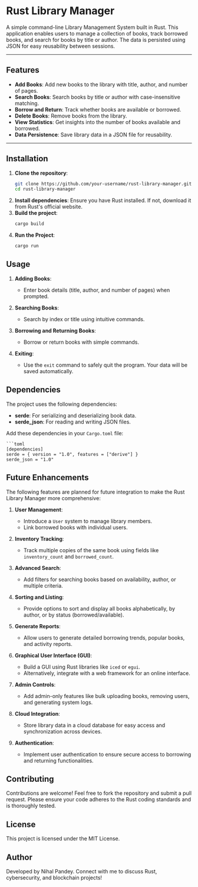 # **Rust Library Manager**

A simple command-line Library Management System built in Rust. This application enables users to manage a collection of books, track borrowed books, and search for books by title or author. The data is persisted using JSON for easy reusability between sessions.

---

## **Features**
- **Add Books**: Add new books to the library with title, author, and number of pages.
- **Search Books**: Search books by title or author with case-insensitive matching.
- **Borrow and Return**: Track whether books are available or borrowed.
- **Delete Books**: Remove books from the library.
- **View Statistics**: Get insights into the number of books available and borrowed.
- **Data Persistence**: Save library data in a JSON file for reusability.

---

## **Installation**

1. **Clone the repository**:
   ```bash
   git clone https://github.com/your-username/rust-library-manager.git
   cd rust-library-manager
2. **Install dependencies**:
Ensure you have Rust installed. If not, download it from Rust's official website.
3. **Build the project**:
   ```bash
   cargo build
4. **Run the Project**:
   ```bash
   cargo run
## **Usage**

1. **Adding Books**:
   - Enter book details (title, author, and number of pages) when prompted.

2. **Searching Books**:
   - Search by index or title using intuitive commands.

3. **Borrowing and Returning Books**:
   - Borrow or return books with simple commands.

4. **Exiting**:
   - Use the `exit` command to safely quit the program. Your data will be saved automatically.
## **Dependencies**

The project uses the following dependencies:

- **serde**: For serializing and deserializing book data.
- **serde_json**: For reading and writing JSON files.

Add these dependencies in your `Cargo.toml` file:

    ```toml
    [dependencies]
    serde = { version = "1.0", features = ["derive"] }
    serde_json = "1.0"

## **Future Enhancements**

The following features are planned for future integration to make the Rust Library Manager more comprehensive:

1. **User Management**:
   - Introduce a `User` system to manage library members.
   - Link borrowed books with individual users.

2. **Inventory Tracking**:
   - Track multiple copies of the same book using fields like `inventory_count` and `borrowed_count`.

3. **Advanced Search**:
   - Add filters for searching books based on availability, author, or multiple criteria.

4. **Sorting and Listing**:
   - Provide options to sort and display all books alphabetically, by author, or by status (borrowed/available).

5. **Generate Reports**:
   - Allow users to generate detailed borrowing trends, popular books, and activity reports.

6. **Graphical User Interface (GUI)**:
   - Build a GUI using Rust libraries like `iced` or `egui`.
   - Alternatively, integrate with a web framework for an online interface.

7. **Admin Controls**:
   - Add admin-only features like bulk uploading books, removing users, and generating system logs.

8. **Cloud Integration**:
   - Store library data in a cloud database for easy access and synchronization across devices.

9. **Authentication**:
   - Implement user authentication to ensure secure access to borrowing and returning functionalities.

## **Contributing**
Contributions are welcome! Feel free to fork the repository and submit a pull request. Please ensure your code adheres to the Rust coding standards and is thoroughly tested.

## **License**
This project is licensed under the MIT License.

## **Author**
Developed by Nihal Pandey. Connect with me to discuss Rust, cybersecurity, and blockchain projects!
